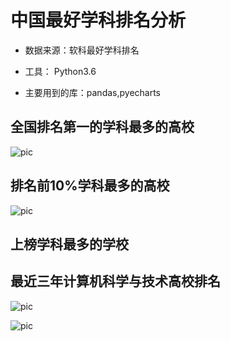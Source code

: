 ﻿
# 中国最好学科排名分析

* 数据来源：软科最好学科排名

* 工具： Python3.6

* 主要用到的库：pandas,pyecharts

## 全国排名第一的学科最多的高校

![pic](https://github.com/librauee/DataAnalysis/blob/master/%E8%8B%B1%E6%96%87%E5%90%8D%E5%88%86%E6%9E%90/2010%E5%B9%B4%E4%BB%A5%E6%9D%A5%E6%9C%80%E5%8F%97%E6%AC%A2%E8%BF%8E%E7%9A%84%E5%A5%B3%E7%94%9F%E5%90%8DTop10.png)


## 排名前10%学科最多的高校
![pic](https://github.com/librauee/DataAnalysis/blob/master/%E8%8B%B1%E6%96%87%E5%90%8D%E5%88%86%E6%9E%90/%E5%A5%B3%E7%94%9F%E5%A7%93%E5%90%8D%E8%B5%B0%E5%8A%BF%E5%9B%BE.png)
## 上榜学科最多的学校

## 最近三年计算机科学与技术高校排名
![pic](https://github.com/librauee/DataAnalysis/blob/master/%E8%8B%B1%E6%96%87%E5%90%8D%E5%88%86%E6%9E%90/%E5%90%8D%E4%BA%BA%E5%90%8D%E5%AD%97%E7%9A%84%E5%BD%B1%E5%93%8D.png)

![pic](https://github.com/librauee/DataAnalysis/blob/master/%E8%8B%B1%E6%96%87%E5%90%8D%E5%88%86%E6%9E%90/%E5%A5%B3%E7%94%9F%E5%A7%93%E5%90%8D%E8%B5%B0%E5%8A%BF%E5%9B%BE.png)
